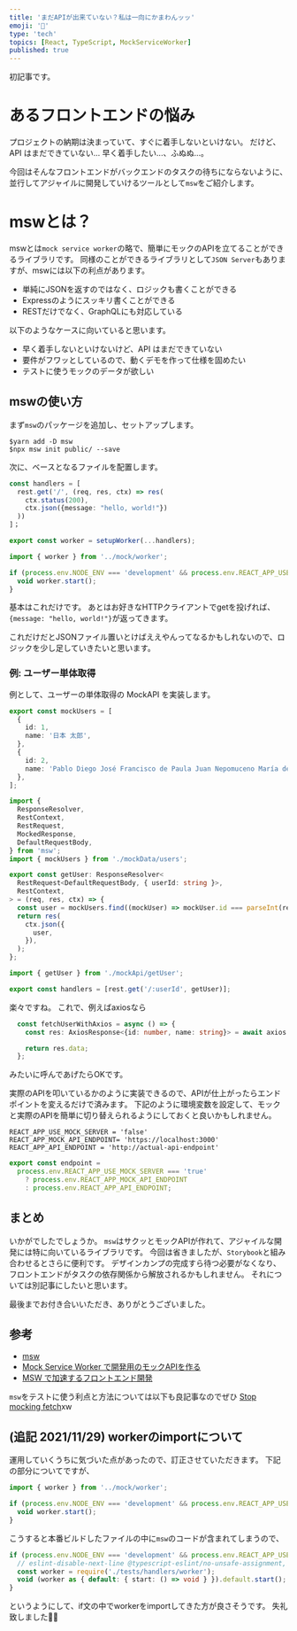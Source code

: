 ```yaml
---
title: 'まだAPIが出来ていない？私は一向にかまわんッッ'
emoji: '😤'
type: 'tech'
topics: [React, TypeScript, MockServiceWorker]
published: true
---
```


初記事です。

# あるフロントエンドの悩み

プロジェクトの納期は決まっていて、すぐに着手しないといけない。
だけど、API はまだできていない...
早く着手したい...、ふぬぬ...。

今回はそんなフロントエンドがバックエンドのタスクの待ちにならないように、並行してアジャイルに開発していけるツールとして`msw`をご紹介します。

# mswとは？

mswとは`mock service worker`の略で、簡単にモックのAPIを立てることができるライブラリです。
同様のことができるライブラリとして`JSON Server`もありますが、mswには以下の利点があります。

- 単純にJSONを返すのではなく、ロジックも書くことができる
- Expressのようにスッキリ書くことができる
- RESTだけでなく、GraphQLにも対応している

以下のようなケースに向いていると思います。

- 早く着手しないといけないけど、API はまだできていない
- 要件がフワッとしているので、動くデモを作って仕様を固めたい
- テストに使うモックのデータが欲しい

## mswの使い方

まず`msw`のパッケージを追加し、セットアップします。

```shell
$yarn add -D msw
$npx msw init public/ --save
```

次に、ベースとなるファイルを配置します。

```typescript:worker.ts
const handlers = [
  rest.get('/', (req, res, ctx) => res(
    ctx.status(200),
    ctx.json({message: "hello, world!"})
  ))
]；

export const worker = setupWorker(...handlers);
```

```typescript:index.ts
import { worker } from '../mock/worker';

if (process.env.NODE_ENV === 'development' && process.env.REACT_APP_USE_MOCK_SERVER === 'true') {
  void worker.start();
}
```

基本はこれだけです。
あとはお好きなHTTPクライアントでgetを投げれば、`{message: "hello, world!"}`が返ってきます。

これだけだとJSONファイル置いとけばええやんってなるかもしれないので、ロジックを少し足していきたいと思います。

### 例: ユーザー単体取得

例として、ユーザーの単体取得の MockAPI を実装します。

```typescript:mockData/users.ts
export const mockUsers = [
  {
    id: 1,
    name: '日本 太郎',
  },
  {
    id: 2,
    name: 'Pablo Diego José Francisco de Paula Juan Nepomuceno María de los Remedios Cipriano de la Santísima Trinidad Ruiz y Picasso',
  },
];
```

```typescript:mockApi/getUser.ts
import {
  ResponseResolver,
  RestContext,
  RestRequest,
  MockedResponse,
  DefaultRequestBody,
} from 'msw';
import { mockUsers } from './mockData/users';

export const getUser: ResponseResolver<
  RestRequest<DefaultRequestBody, { userId: string }>,
  RestContext,
> = (req, res, ctx) => {
  const user = mockUsers.find((mockUser) => mockUser.id === parseInt(req.params.userId, 10));
  return res(
    ctx.json({
      user,
    }),
  );
};
```

```typescript:worker.ts
import { getUser } from './mockApi/getUser';

export const handlers = [rest.get('/:userId', getUser)];
```

楽々ですね。
これで、例えばaxiosなら

```typescript
  const fetchUserWithAxios = async () => {
    const res: AxiosResponse<{id: number, name: string}> = await axios.get(`https://localhost:3000/${userId}`)

    return res.data;
  };
```

みたいに呼んであげたらOKです。

実際のAPIを叩いているかのように実装できるので、APIが仕上がったらエンドポイントを変えるだけで済みます。
下記のように環境変数を設定して、モックと実際のAPIを簡単に切り替えられるようにしておくと良いかもしれません。

```shell:.env
REACT_APP_USE_MOCK_SERVER = 'false'
REACT_APP_MOCK_API_ENDPOINT= 'https://localhost:3000'
REACT_APP_API_ENDPOINT = 'http://actual-api-endpoint'
```

```typescript
export const endpoint =
  process.env.REACT_APP_USE_MOCK_SERVER === 'true'
    ? process.env.REACT_APP_MOCK_API_ENDPOINT
    : process.env.REACT_APP_API_ENDPOINT;
```

## まとめ

いかがでしたでしょうか。
`msw`はサクッとモックAPIが作れて、アジャイルな開発には特に向いているライブラリです。
今回は省きましたが、`Storybook`と組み合わせるとさらに便利です。
デザインカンプの完成すら待つ必要がなくなり、フロントエンドがタスクの依存関係から解放されるかもしれません。
それについては別記事にしたいと思います。

最後までお付き合いいただき、ありがとうございました。

## 参考

- [msw](https://mswjs.io/)
- [Mock Service Worker で開発用のモックAPIを作る](https://zenn.dev/ryo_kawamata/articles/mock-api-server-with-msw)
- [MSW で加速するフロントエンド開発](https://zenn.dev/takepepe/articles/msw-driven-development)

`msw`をテストに使う利点と方法については以下も良記事なのでぜひ
[Stop mocking fetch](https://kentcdodds.com/blog/stop-mocking-fetch)xw

## (追記 2021/11/29) workerのimportについて

運用していくうちに気づいた点があったので、訂正させていただきます。
下記の部分についてですが、

```typescript:index.ts
import { worker } from '../mock/worker';

if (process.env.NODE_ENV === 'development' && process.env.REACT_APP_USE_MOCK_SERVER === 'true') {
  void worker.start();
}
```

こうすると本番ビルドしたファイルの中に`msw`のコードが含まれてしまうので、

```typescript:index.ts
if (process.env.NODE_ENV === 'development' && process.env.REACT_APP_USE_MOCK_SERVER === 'true') {
  // eslint-disable-next-line @typescript-eslint/no-unsafe-assignment, global-require, @typescript-eslint/no-var-requires
  const worker = require('./tests/handlers/worker');
  void (worker as { default: { start: () => void } }).default.start();
}
```

というようにして、if文の中でworkerをimportしてきた方が良さそうです。
失礼致しました🙇‍♂️

